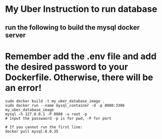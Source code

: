 # My Uber Instruction to run database

## run the following to build the mysql docker server

Remember add the .env file and add the desired password to your Dockerfile.
Otherwise, there will be an error!
==================================

```shell
sudo docker build -t my_uber_database_image .
sudo docker run --name mysql_container -d -p 8080:3306 my_uber_database_image
mysql -h 127.0.0.1 -P 8080 -u root -p
# input the passwaord -p is for pwd, -P for port

```

```
# If you cannot run the first line:
docker pull mysql:8.0.35
```
